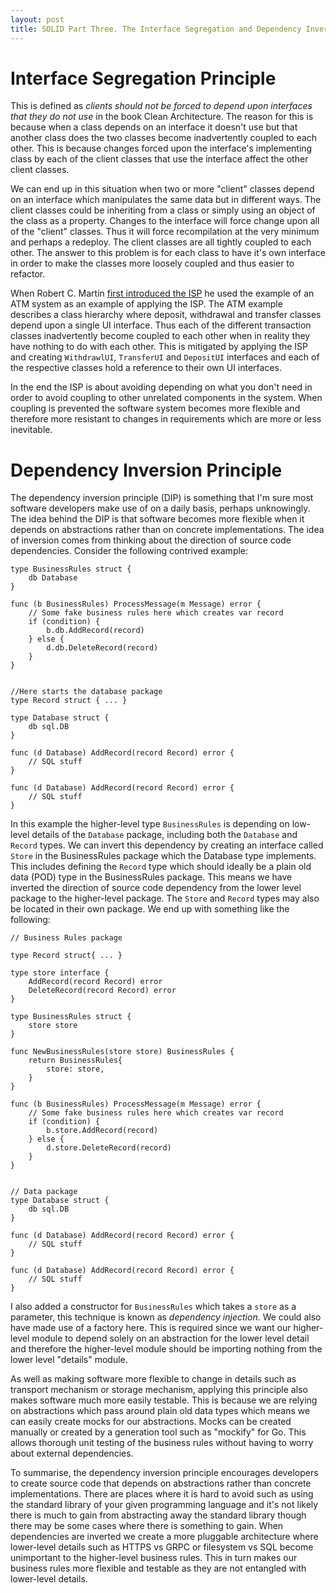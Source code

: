 ```yaml
---
layout: post
title: SOLID Part Three. The Interface Segregation and Dependency Inversion Principles.
---
```


# Interface Segregation Principle
This is defined as _clients should not be forced to depend upon interfaces that they do not use_ in the book Clean Architecture. The reason for this is because when a class depends on an interface it doesn't use but that another class does the two classes become inadvertently coupled to each other. This is because changes forced upon the interface's implementing class by each of the client classes that use the interface affect the other client classes.

We can end up in this situation when two or more "client" classes depend on an interface which manipulates the same data but in different ways. The client classes could be inheriting from a class or simply using an object of the class as a property. Changes to the interface will force change upon all of the "client" classes. Thus it will force recompilation at the very minimum and perhaps a redeploy. The client classes are all tightly coupled to each other. The answer to this problem is for each class to have it's own interface in order to make the classes more loosely coupled and thus easier to refactor.

When Robert C. Martin [first introduced the ISP](https://drive.google.com/file/d/0BwhCYaYDn8EgOTViYjJhYzMtMzYxMC00MzFjLWJjMzYtOGJiMDc5N2JkYmJi/view) he used the example of an ATM system as an example of applying the ISP. The ATM example describes a class hierarchy where deposit, withdrawal and transfer classes depend upon a single UI interface. Thus each of the different transaction classes inadvertently become coupled to each other when in reality they have nothing to do with each other. This is mitigated by applying the ISP and creating `WithdrawlUI`, `TransferUI` and `DepositUI` interfaces and each of the respective classes hold a reference to their own UI interfaces. 

In the end the ISP is about avoiding depending on what you don't need in order to avoid coupling to other unrelated components in the system. When coupling is prevented the software system becomes more flexible and therefore more resistant to changes in requirements which are more or less inevitable.


# Dependency Inversion Principle

The dependency inversion principle (DIP) is something that I'm sure most software developers make use of on a daily basis, perhaps unknowingly. The idea behind the DIP is that software becomes more flexible when it depends on abstractions rather than on concrete implementations. The idea of inversion comes from thinking about the direction of source code dependencies. Consider the following contrived example:

```
type BusinessRules struct {
    db Database
}

func (b BusinessRules) ProcessMessage(m Message) error {
    // Some fake business rules here which creates var record
    if (condition) {
        b.db.AddRecord(record)
    } else {
        d.db.DeleteRecord(record)
    }
}


//Here starts the database package
type Record struct { ... }

type Database struct {
    db sql.DB
}

func (d Database) AddRecord(record Record) error {
    // SQL stuff
}

func (d Database) AddRecord(record Record) error {
    // SQL stuff
}
```

In this example the higher-level type `BusinessRules` is depending on low-level details of the `Database` package, including both the `Database` and `Record` types. We can invert this dependency by creating an interface called `Store` in the BusinessRules package which the Database type implements. This includes defining the `Record` type which should ideally be a plain old data (POD) type in the BusinessRules package. This means we have inverted the direction of source code dependency from the lower level package to the higher-level package. The `Store` and `Record` types may also be located in their own package. We end up with something like the following:

```
// Business Rules package

type Record struct{ ... }

type store interface {
    AddRecord(record Record) error
    DeleteRecord(record Record) error
}

type BusinessRules struct {
    store store
}

func NewBusinessRules(store store) BusinessRules {
    return BusinessRules{
        store: store,
    }
}

func (b BusinessRules) ProcessMessage(m Message) error {
    // Some fake business rules here which creates var record
    if (condition) {
        b.store.AddRecord(record)
    } else {
        d.store.DeleteRecord(record)
    }
}


// Data package
type Database struct {
    db sql.DB
}

func (d Database) AddRecord(record Record) error {
    // SQL stuff
}

func (d Database) AddRecord(record Record) error {
    // SQL stuff
}
```

I also added a constructor for `BusinessRules` which takes a `store` as a parameter, this technique is known as _dependency injection_. We could also have made use of a factory here. This is required since we want our higher-level module to depend solely on an abstraction for the lower level detail and therefore the higher-level module should be importing nothing from the lower level "details" module.

As well as making software more flexible to change in details such as transport mechanism or storage mechanism, applying this principle also makes software much more easily testable. This is because we are relying on abstractions which pass around plain old data types which means we can easily create mocks for our abstractions. Mocks can be created manually or created by a generation tool such as "mockify" for Go. This allows thorough unit testing of the business rules without having to worry about external dependencies.

To summarise, the dependency inversion principle encourages developers to create source code that depends on abstractions rather than concrete implementations. There are places where it is hard to avoid such as using the standard library of your given programming language and it's not likely there is much to gain from abstracting away the standard library though there may be some cases where there is something to gain. When dependencies are inverted we create a more pluggable architecture where lower-level details such as HTTPS vs GRPC or filesystem vs SQL become unimportant to the higher-level business rules. This in turn makes our business rules more flexible and testable as they are not entangled with lower-level details.